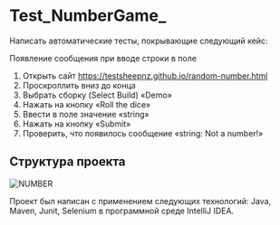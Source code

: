 # Test_NumberGame_
Написать автоматические тесты, покрывающие следующий кейс:

Появление сообщения при вводе строки в поле
1) Открыть сайт https://testsheepnz.github.io/random-number.html 
2) Проскроллить вниз до конца
3) Выбрать сборку (Select Build) «Demo»
4) Нажать на кнопку «Roll the dice»
5) Ввести в поле значение «string»
6) Нажать на кнопку «Submit»
7) Проверить, что появилось сообщение «string: Not a number!»
 
## Структура проекта  
![NUMBER](https://user-images.githubusercontent.com/75842400/185706437-8ea5980b-e0e2-485c-a05d-01ea9d42ad00.PNG)

Проект был написан с применением следующих технологий: Java, Maven, Junit, Selenium в программной среде IntelliJ IDEA.
